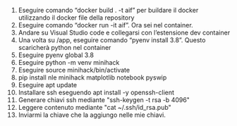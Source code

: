 1) Eseguire comando “docker build .  -t aif” per buildare il docker utilizzando il docker file della repository
2) Eseguire comando “docker run -it aif”. Ora sei nel container.
3) Andare su Visual Studio code e collegarsi con l’estensione dev container
4) Una volta su /app, eseguire comando “pyenv install 3.8”. Questo scaricherà python nel container
5) Eseguire pyenv global 3.8
6) Eseguire python -m venv minihack
7) Eseguire source minihack/bin/activate
8) pip install nle minihack matplotlib notebook pyswip
9) Eseguire apt update
10) Installare ssh eseguendo apt install -y openssh-client
11) Generare chiavi ssh mediante "ssh-keygen -t rsa -b 4096"
12) Leggere contenuto mediante "cat ~/.ssh/id_rsa.pub"
13) Inviarmi la chiave che la aggiungo nelle mie chiavi. 
